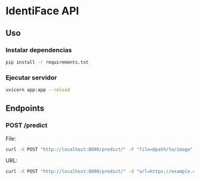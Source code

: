 # IdentiFace API

## Uso

### Instalar dependencias

```bash
pip install -r requirements.txt
```

### Ejecutar servidor

```bash
uvicorn app:app --reload
```

## Endpoints

### POST /predict

File:

```bash
curl -X POST "http://localhost:8000/predict/" -F "file=@path/to/image"
```

URL:

```bash
curl -X POST "http://localhost:8000/predict/" -d "url=https://example.com/image.jpg"
```
